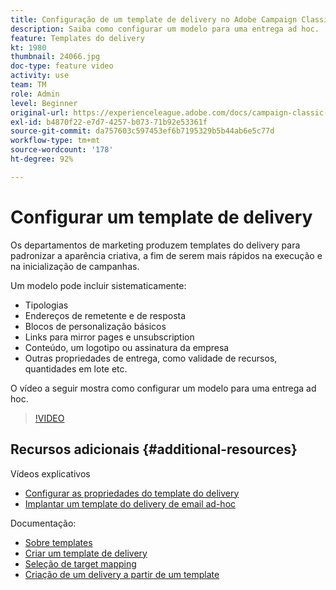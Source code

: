 ```yaml
---
title: Configuração de um template de delivery no Adobe Campaign Classic
description: Saiba como configurar um modelo para uma entrega ad hoc.
feature: Templates do delivery
kt: 1980
thumbnail: 24066.jpg
doc-type: feature video
activity: use
team: TM
role: Admin
level: Beginner
original-url: https://experienceleague.adobe.com/docs/campaign-classic-learn/tutorials/sending-messages/delivery-template-configuration.html
exl-id: b4870f22-e7d7-4257-b073-71b92e53361f
source-git-commit: da757603c597453ef6b7195329b5b44ab6e5c77d
workflow-type: tm+mt
source-wordcount: '178'
ht-degree: 92%

---
```


# Configurar um template de delivery

Os departamentos de marketing produzem templates do delivery para padronizar a aparência criativa, a fim de serem mais rápidos na execução e na inicialização de campanhas.

Um modelo pode incluir sistematicamente:

* Tipologias
* Endereços de remetente e de resposta
* Blocos de personalização básicos
* Links para mirror pages e unsubscription
* Conteúdo, um logotipo ou assinatura da empresa
* Outras propriedades de entrega, como validade de recursos, quantidades em lote etc.

O vídeo a seguir mostra como configurar um modelo para uma entrega ad hoc.

>[!VIDEO](https://video.tv.adobe.com/v/24066?quality=12)

## Recursos adicionais {#additional-resources}

Vídeos explicativos

* [Configurar as propriedades do template do delivery](/help/sending-messages/using-delivery-templates/setting-delivery-template-properties.md)
* [Implantar um template do delivery de email ad-hoc](/help/sending-messages/using-delivery-templates/deploying-ad-hoc-email-delivery-template.md)

Documentação:

* [Sobre templates](https://experienceleague.adobe.com/docs/campaign-classic/using/sending-messages/using-delivery-templates/about-templates.html?lang=pt-BR)
* [Criar um template de delivery](https://experienceleague.adobe.com/docs/campaign-classic/using/sending-messages/using-delivery-templates/creating-a-delivery-template.html?lang=pt-BR)
* [Seleção de target mapping](https://experienceleague.adobe.com/docs/campaign-classic/using/sending-messages/using-delivery-templates/selecting-a-target-mapping.html?lang=pt-BR)
* [Criação de um delivery a partir de um template](https://experienceleague.adobe.com/docs/campaign-classic/using/sending-messages/using-delivery-templates/creating-a-delivery-from-a-template.html?lang=pt-BR)
